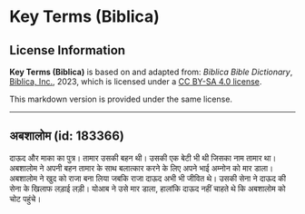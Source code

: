 # Key Terms (Biblica)

## License Information

**Key Terms (Biblica)** is based on and adapted from: _Biblica Bible Dictionary_, [Biblica, Inc.](https://www.biblica.com/), 2023, which is licensed under a [CC BY-SA 4.0 license](https://creativecommons.org/licenses/by-sa/4.0/legalcode.en).

This markdown version is provided under the same license.



--------------------------------

## अबशालोम (id: 183366)

दाऊद और माका का पुत्र। तामार उसकी बहन थी। उसकी एक बेटी भी थी जिसका नाम तामार था। अबशालोम ने अपनी बहन तामार के साथ बलात्कार करने के लिए अपने भाई अम्नोन को मार डाला। अबशालोम ने खुद को राजा बना लिया जबकि राजा दाऊद अभी भी जीवित थे। उसकी सेना ने दाऊद की सेना के खिलाफ लड़ाई लड़ी। योआब ने उसे मार डाला, हालांकि दाऊद नहीं चाहते थे कि अबशालोम को चोट पहुंचे।


